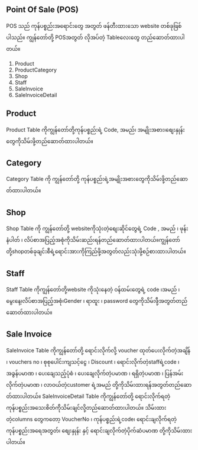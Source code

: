 ## Point Of Sale (POS)
POS သည် ကုန်ပစ္စည်းအရောင်းတွေ အတွတ် ဖန်တီးထားသော website တစ်ခုဖြစ်ပါသည်။ 
ကျွန်တော်တို့ POSအတွတ် လိုအပ်တဲ့ Tableလေးတွေ တည်ဆောတ်ထားပါတယ်။ 
1. Product
2. ProductCategory
3. Shop
4. Staff
5. SaleInvoice
6. SaleInvoiceDetail

## Product
Product Table ကိုကျွန်တော်တို့ကုန်ပစ္စည်းရဲ့ Code, အမည်၊ အမျိုးအစား၊စျေးနှုန်းတွေကိုသိမ်းဖို့တည်ဆောတ်ထားပါတယ်။

## Category
Category Table ကို ကျွန်တော်တို့ ကုန်ပစ္စည်းရဲ့အမျိုးအစားတွေကိုသိမ်းဖို့တည်ဆောတ်ထားပါတယ်။

## Shop
Shop Table ကို ကျွန်တော်တို့ websiteကိုသုံးတဲ့စျေးဆိုင်တွေရဲ့ Code , အမည် ၊ ဖုန်းနံပါတ် ၊ လိပ်စာအပြည့်အစုံကိုသိမ်းဆည်းရန်တည်ဆောတ်ထားပါတယ်။ကျွန်တော်တို့shopတစ်ခုချင်းစီရဲ့ရောင်းအားကိုကြည်ဖို့အတွတ်လည်းသုံးဖို့စဉ်စားထားပါတယ်။

## Staff
Staff Table ကိုကျွန်တော်တို့website ကိုသုံးနေတဲ့ ဝန်ထမ်းတွေရဲ့ code ၊အမည် ၊မွေးနေ့၊လိပ်စာအပြည့်အစုံ၊Gender ၊ ရာထူး ၊ password တွေကိုသိမ်းဖ်ို့အတွတ်တည်ဆောတ်ထားပါတယ်။

## Sale Invoice
SaleInvoice Table ကိုကျွန်တော်တို့ ရောင်းလိုက်လို့ voucher ထုတ်ပေးလိုက်တဲ့အချိန် ၊  vouchers no ၊ စုစုပေါင်းကျသင့်ငွေ ၊ Discount ၊ ရောင်းလိုက်တဲ့staffရဲ့code ၊ အခွန်ပမာဏ ၊ ပေးချေသည့်ပုံစံ ၊ ပေးချေလိုက်တဲ့ပမာဏ ၊ ရရှိတဲ့ပမာဏ ၊ ပြန်အမ်းလိုက်တဲ့ပမာဏ ၊ လာဝယ်တဲ့customer ရဲ့အမည် တို့ကိုသိမ်းထားရန်အတွတ်တည်ဆောတ်ထားပါတယ်။
SaleInvoiceDetail Table ကိုကျွန်တော်တို့ ရောင်းလိုက်ရတဲ့ကုန်ပစ္စည်းအသေးစိတ်က်ိုသိမ်းချင်လို့တည်ဆောတ်ထားပါတယ်။ သိမ်းထားတဲ့columns တွေကတော့ VoucherNo ၊ ကုန်ပစ္စည်းရဲ့code၊ ရောင်းချလိုက်ရတဲ့ ကုန်ပစ္စည်းအရေအတွတ်၊ စျေးနှုန်း နှင့် ရောင်းချလိုက်တဲ့ပိုက်ဆံပမာဏ တို့ကိုသိမ်းထားပါတယ်။
